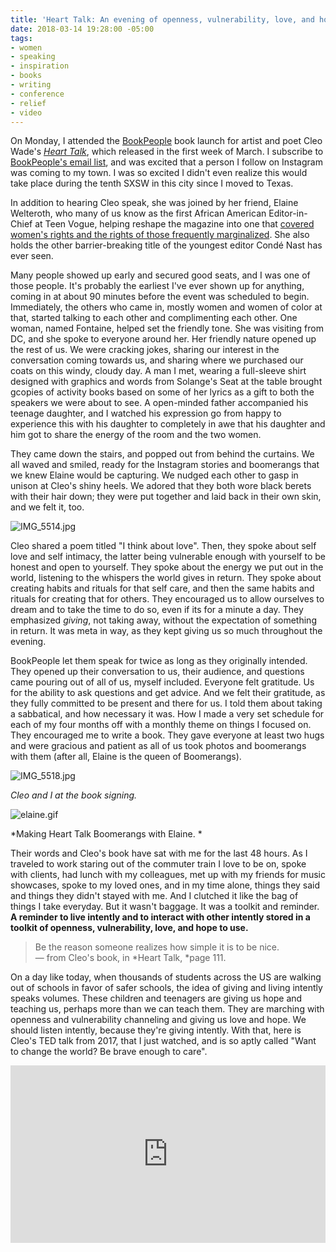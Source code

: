 ```yaml
---
title: 'Heart Talk: An evening of openness, vulnerability, love, and hope'
date: 2018-03-14 19:28:00 -05:00
tags:
- women
- speaking
- inspiration
- books
- writing
- conference
- relief
- video
---
```


On Monday, I attended the [BookPeople](https://www.bookpeople.com/event/cleo-wade-heart-talk-poetic-wisdom-better-life) book launch for artist and poet Cleo Wade's *[Heart Talk](https://smile.amazon.com/dp/B074ZGQYGC)*, which released in the first week of March. I subscribe to [BookPeople's email list](https://visitor.r20.constantcontact.com/manage/optin?v=001JQr8xJsldyzmqrE1gtNswNYGXYav0sK4yw_T3OEUVm-T1oCbCvUh2jTyvBhUurFLwUEP3xSuvR0JRlUfg5bB4ktPzsHxLktG2zzQELZsyxM%3D), and was excited that a person I follow on Instagram was coming to my town. I was so excited I didn't even realize this would take place during the tenth SXSW in this city since I moved to Texas.

In addition to hearing Cleo speak, she was joined by her friend, Elaine Welteroth, who many of us know as the first African American Editor-in-Chief at Teen Vogue, helping reshape the magazine into one that [covered women's rights and the rights of those frequently marginalized](https://www.teenvogue.com/contributor/elaine-welteroth). She also holds the other barrier-breaking title of the youngest editor Condé Nast has ever seen.

Many people showed up early and secured good seats, and I was one of those people. It's probably the earliest I've ever shown up for anything, coming in at about 90 minutes before the event was scheduled to begin. Immediately, the others who came in, mostly women and women of color at that, started talking to each other and complimenting each other. One woman, named Fontaine, helped set the friendly tone. She was visiting from DC, and she spoke to everyone around her. Her friendly nature opened up the rest of us. We were cracking jokes, sharing our interest in the conversation coming towards us, and sharing where we purchased our coats on this windy, cloudy day. A man I met, wearing a full-sleeve shirt designed with graphics and words from Solange's Seat at the table brought gcopies of activity books based on some of her lyrics as a gift to both the speakers we were about to see. A open-minded father accompanied his teenage daughter, and I watched his expression go from happy to experience this with his daughter to completely in awe that his daughter and him got to share the energy of the room and the two women.

They came down the stairs, and popped out from behind the curtains. We all waved and smiled, ready for the Instagram stories and boomerangs that we knew Elaine would be capturing. We nudged each other to gasp in unison at Cleo's shiny heels. We adored that they both wore black berets with their hair down; they were put together and laid back in their own skin, and we felt it, too.

![IMG_5514.jpg](/uploads/IMG_5514.jpg)

Cleo shared a poem titled "I think about love". Then, they spoke about self love and self intimacy, the latter being vulnerable enough with yourself to be honest and open to yourself. They spoke about the energy we put out in the world, listening to the whispers the world gives in return. They spoke about creating habits and rituals for that self care, and then the same habits and rituals for creating that for others. They encouraged us to allow ourselves to dream and to take the time to do so, even if its for a minute a day. They emphasized *giving*, not taking away, without the expectation of something in return. It was meta in way, as they kept giving us so much throughout the evening.

BookPeople let them speak for twice as long as they originally intended. They opened up their conversation to us, their audience, and questions came pouring out of all of us, myself included. Everyone felt gratitude. Us for the ability to ask questions and get advice. And we felt their gratitude, as they fully committed to be present and there for us. I told them about taking a sabbatical, and how necessary it was. How I made a very set schedule for each of my four months off with a monthly theme on things I focused on. They encouraged me to write a book. They gave everyone at least two hugs and were gracious and patient as all of us took photos and boomerangs with them (after all, Elaine is the queen of Boomerangs).

![IMG_5518.jpg](/uploads/IMG_5518.jpg)

*Cleo and I at the book signing.*

![elaine.gif](/uploads/elaine.gif)

*Making Heart Talk Boomerangs with Elaine. *

Their words and Cleo's book have sat with me for the last 48 hours. As I traveled to work staring out of the commuter train I love to be on, spoke with clients, had lunch with my colleagues, met up with my friends for music showcases, spoke to my loved ones, and in my time alone, things they said and things they didn't stayed with me. And I clutched it like the bag of things I take everyday. But it wasn't baggage. It was a toolkit and reminder. **A reminder to live intently and to interact with other intently stored in a toolkit of openness, vulnerability, love, and hope to use.**

> Be the reason someone realizes how simple it is to be nice.
> \
> — from Cleo's book, in *Heart Talk, *page 111.

On a day like today, when thousands of students across the US are walking out of schools in favor of safer schools, the idea of giving and living intently speaks volumes. These children and teenagers are giving us hope and teaching us, perhaps more than we can teach them. They are marching with openness and vulnerability channeling and giving us love and hope. We should listen intently, because they're giving intently. With that, here is Cleo's TED talk from 2017, that I just watched, and is so aptly called "Want to change the world? Be brave enough to care".

<div class="full"><div style="position:relative;height:0;padding-bottom:56.25%"><iframe src="https://embed.ted.com/talks/lang/en/cleo_wade_want_to_change_the_world_start_by_being_brave_enough_to_care" width="854" height="480" style="position:absolute;left:0;top:0;width:100%;height:100%" frameborder="0" scrolling="no" allowfullscreen></iframe></div></div>